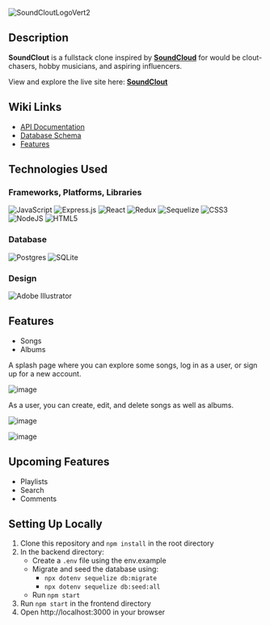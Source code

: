 <!-- ![Soundclout](https://user-images.githubusercontent.com/79663621/190751197-08d940e3-89e6-4da4-9ecc-a6d0dac70345.png) -->

<!-- ![SoundcloutV](https://user-images.githubusercontent.com/79663621/190755671-3e41c53c-4dad-45cf-a33b-bd9782d0cf40.png) -->

<!-- ![SoundcloutV2](https://user-images.githubusercontent.com/79663621/190756678-0ea7eeda-52c3-449e-8394-b5e7627e9deb.png) -->



![SoundCloutLogoVert2](https://user-images.githubusercontent.com/79663621/197322388-9ecf2135-155b-499f-b143-ff5dd09a79df.png)







## Description

**SoundClout** is a fullstack clone inspired by [**SoundCloud**](https://soundcloud.com/) for would be clout-chasers, hobby musicians, and aspiring influencers.  
  
View and explore the live site here: [**SoundClout**](https://sound-clout.herokuapp.com)

## Wiki Links
* [API Documentation](https://github.com/Schaeffy/soundcloud/wiki/API-Documentation)
* [Database Schema](https://github.com/Schaeffy/soundcloud/wiki/Database-Schema)
* [Features](https://github.com/Schaeffy/soundcloud/wiki/Features)

## Technologies Used

### Frameworks, Platforms, Libraries

![JavaScript](https://img.shields.io/badge/javascript-%23323330.svg?style=for-the-badge&logo=javascript&logoColor=%23F7DF1E)
![Express.js](https://img.shields.io/badge/express.js-%23404d59.svg?style=for-the-badge&logo=express&logoColor=%2361DAFB)
![React](https://img.shields.io/badge/react-%2320232a.svg?style=for-the-badge&logo=react&logoColor=%2361DAFB)
![Redux](https://img.shields.io/badge/redux-%23593d88.svg?style=for-the-badge&logo=redux&logoColor=white)
![Sequelize](https://img.shields.io/badge/Sequelize-52B0E7?style=for-the-badge&logo=Sequelize&logoColor=white)
![CSS3](https://img.shields.io/badge/css3-%231572B6.svg?style=for-the-badge&logo=css3&logoColor=white)
![NodeJS](https://img.shields.io/badge/node.js-6DA55F?style=for-the-badge&logo=node.js&logoColor=white)
![HTML5](https://img.shields.io/badge/html5-%23E34F26.svg?style=for-the-badge&logo=html5&logoColor=white)

### Database
![Postgres](https://img.shields.io/badge/postgres-%23316192.svg?style=for-the-badge&logo=postgresql&logoColor=white)
![SQLite](https://img.shields.io/badge/sqlite-%2307405e.svg?style=for-the-badge&logo=sqlite&logoColor=white)

### Design
![Adobe Illustrator](https://img.shields.io/badge/adobe%20illustrator-%23FF9A00.svg?style=for-the-badge&logo=adobe%20illustrator&logoColor=white)

## Features

* Songs  
* Albums
  
A splash page where you can explore some songs, log in as a user, or sign up for a new account.  
  
![image](https://user-images.githubusercontent.com/79663621/197257715-b36f9174-84fc-43a5-a4d6-3fd24d87a0a9.png)
  
As a user, you can create, edit, and delete songs as well as albums.  
  
![image](https://user-images.githubusercontent.com/79663621/197258094-faa2bc7b-b743-44c1-8295-31ccb3a02952.png)
  
![image](https://user-images.githubusercontent.com/79663621/197258184-a38fe39a-0aaa-4c51-8888-161975a0842b.png)

## Upcoming Features

* Playlists
* Search
* Comments

## Setting Up Locally
1. Clone this repository and ```npm install``` in the root directory
2. In the backend directory:
    * Create a ```.env``` file using the env.example
    * Migrate and seed the database using:
        * ```npx dotenv sequelize db:migrate```
        * ```npx dotenv sequelize db:seed:all```
    * Run ```npm start```
3. Run ```npm start``` in the frontend directory
4. Open http://localhost:3000 in your browser

